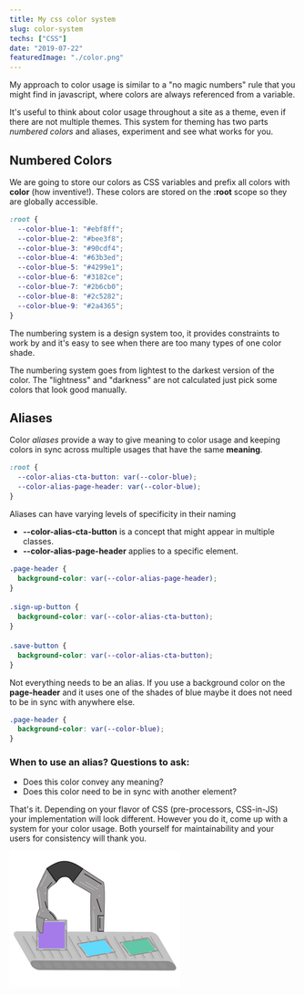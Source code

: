```yaml
---
title: My css color system
slug: color-system
techs: ["CSS"]
date: "2019-07-22"
featuredImage: "./color.png"
---
```


My approach to color usage is similar to a "no magic numbers" rule that you might find in javascript, where colors are always referenced from a variable.

It's useful to think about color usage throughout a site as a theme, even if there are not multiple themes. This system for theming has two parts _numbered colors_ and aliases, experiment and see what works for you.

## Numbered Colors

We are going to store our colors as CSS variables and prefix all colors with **color** (how inventive!). These colors are stored on the **:root** scope so they are globally accessible.

```css
:root {
  --color-blue-1: "#ebf8ff";
  --color-blue-2: "#bee3f8";
  --color-blue-3: "#90cdf4";
  --color-blue-4: "#63b3ed";
  --color-blue-5: "#4299e1";
  --color-blue-6: "#3182ce";
  --color-blue-7: "#2b6cb0";
  --color-blue-8: "#2c5282";
  --color-blue-9: "#2a4365";
}
```

The numbering system is a design system too, it provides constraints to work by and it's easy to see when there are too many types of one color shade.

The numbering system goes from lightest to the darkest version of the color. The "lightness" and "darkness" are not calculated just pick some colors that look good manually.

## Aliases

Color _aliases_ provide a way to give meaning to color usage and keeping colors in sync across multiple usages that have the same **meaning**.

```css
:root {
  --color-alias-cta-button: var(--color-blue);
  --color-alias-page-header: var(--color-blue);
}
```

Aliases can have varying levels of specificity in their naming

- **--color-alias-cta-button** is a concept that might appear in multiple classes.
- **--color-alias-page-header** applies to a specific element.

```css
.page-header {
  background-color: var(--color-alias-page-header);
}

.sign-up-button {
  background-color: var(--color-alias-cta-button);
}

.save-button {
  background-color: var(--color-alias-cta-button);
}
```

Not everything needs to be an alias. If you use a background color on the **page-header** and it uses one of the shades of blue maybe it does not need to be in sync with anywhere else.

```css
.page-header {
  background-color: var(--color-blue);
}
```

### When to use an alias? Questions to ask:

- Does this color convey any meaning?
- Does this color need to be in sync with another element?

That's it. Depending on your flavor of CSS (pre-processors, CSS-in-JS) your implementation will look different. However you do it, come up with a system for your color usage. Both yourself for maintainability and your users for consistency will thank you.

![](color.png)
